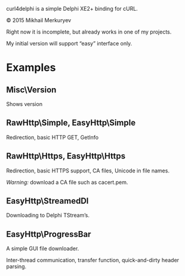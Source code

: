 ﻿curl4delphi is a simple Delphi XE2+ binding for cURL.

© 2015 Mikhail Merkuryev

Right now it is incomplete, but already works in one of my projects.

My initial version will support “easy” interface only.


Examples
========

Misc\Version
-------------
 Shows version

RawHttp\Simple, EasyHttp\Simple
-------------------------------
Redirection, basic HTTP GET, GetInfo

RawHttp\Https, EasyHttp\Https
------------------------------
Redirection, basic HTTPS support, CA files, Unicode in file names.

*Warning:* download a CA file such as cacert.pem.

EasyHttp\StreamedDl
-------------------
Downloading to Delphi TStream’s.

EasyHttp\ProgressBar
--------------------
A simple GUI file downloader.

Inter-thread communication, transfer function, quick-and-dirty header parsing.